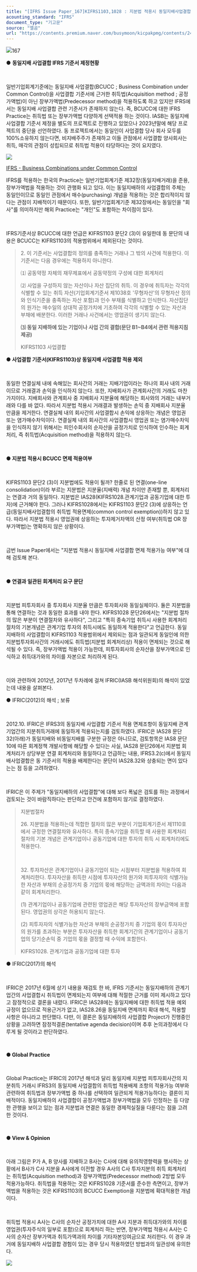 ```yaml
---
title: "[IFRS Issue Paper_167]KIFRS1103,1028 : 지분법 적용시 동일지배사업결합 면제조항 적용 여부 ①"
acounting_standard: "IFRS"
document_type: "기고문"
source: "엘곰"
url: "https://contents.premium.naver.com/busymoon/kicpakpmg/contents/240723150820565sn"
---
```

![](https://n2.news.naver.com/l.gif?type=content)167

● **동일지배 사업결합 IFRS 기준서 제정현황**

​

일반기업회계기준에는 동일지배 사업결합(BCUCC ; Business Combination under Common Control)을 사업결합 기준서에 근거한 취득법(Acquisition method ; 공정가액법)이 아닌 장부가액법(Predecessor method)을 적용하도록 하고 있지만 IFRS에서는 동일지배 사업결합 관련 기준서가 존재하지 않는다. 즉, BCUCC에 대한 IFRS Practice는 취득법 또는 장부가액법 다양하게 선택적용 하는 것이다. IASB는 동일지배 사업결합 기준서 제정을 별도의 프로젝트로 진행하고 있었으나 2023년말에 해당 프로젝트의 중단을 선언하였다. 동 프로젝트에서는 동일인이 사업결합 당사 회사 모두를 100%소유하지 않는다면, 비지배주주가 존재하고 이들 관점에서 사업결합 양사회사는 취득, 매각의 관점이 성립되므로 취득법 적용이 타당하다는 것이 요지였다.

![](https://scs-phinf.pstatic.net/MjAyNDA3MjNfMjU0/MDAxNzIxNzExMDQxMzcy.0XkZ_V4cySixG0s6TYJ2MQtZicX3lhXP0whHSVbWasIg.XnLZs9fHMJKMAT69mqylanhy0-KxiRGoZA2Wk6M2TSEg.PNG/image.png?type=w800)

[IFRS - Business Combinations under Common Control](https://www.ifrs.org/projects/completed-projects/2024/business-combinations-under-common-control/#project-history)

IFRS를 적용하는 한국의 Practice는 일반기업회계기준 제32장(동일지배거래)을 준용, 장부가액법을 적용하는 것이 관행화 되고 있다. 이는 동일지배하의 사업결합의 주체는 동일인이므로 동일인 관점에서 매수(purchasing) 개념을 적용하는 것은 합리적이지 않다는 관점이 지배적이기 때문이다. 또한, 일반기업회계기준 제32장에서는 동일인을 "회사"를 의미하지만 해외 Practice는 "개인"도 포함하는 차이점이 있다.

​

IFRS기준서상 BCUCC에 대한 언급은 KIFRS1103 문단2 (3)이 유일한데 동 문단의 내용은 BCUCC는 KIFRS1103의 적용범위에서 제외된다는 것이다.

> 2\. 이 기준서는 사업결합의 정의를 충족하는 거래나 그 밖의 사건에 적용한다. 이 기준서는 다음 경우에는 적용하지 아니한다.
> 
> ⑴ 공동약정 자체의 재무제표에서 공동약정의 구성에 대한 회계처리
> 
> ⑵ 사업을 구성하지 않는 자산이나 자산 집단의 취득. 이 경우에 취득자는 각각의 식별할 수 있는 취득 자산(기업회계기준서 제1038호 '무형자산'의 무형자산 정의와 인식기준을 충족하는 자산 포함)과 인수 부채를 식별하고 인식한다. 자산집단의 원가는 매수일의 상대적 공정가치에 기초하여 각각의 식별할 수 있는 자산과 부채에 배분한다. 이러한 거래나 사건에서는 영업권이 생기지 않는다.
> 
> **⑶ 동일 지배하에 있는 기업이나 사업 간의 결합(문단 B1~B4에서 관련 적용지침 제공)**
> 
> KIFRS1103 사업결합

**● 사업결합 기준서(KIFRS1103)상 동일지배 사업결합 적용 제외**

​

동일한 연결실체 내에 속해있는 회사간의 거래는 지배기업이라는 하나의 회사 내의 거래이므로 거래결과 손익을 인식하지 않는다. 또한, 지배회사가 관계회사간의 거래도 마찬가지이다. 지배회사와 관계회사 중 지배회사 지분율에 해당하는 회사와의 거래는 내부거래와 다를 바 없다. 따라서 지분법 적용시 거래결과 발생하는 손익 중 지배회사 지분율 만큼을 제거한다. 연결실체 내의 회사간의 사업결합시 손익에 상응하는 개념은 영업권 또는 염가매수차익이다. 연결실체 내의 회사간의 사업결합시 영업권 또는 염가매수차익을 인식하지 않기 위해서는 피인수회사의 순자산을 공정가치로 인식하여 인수하는 회계처리, 즉 취득법(Acquisition method)을 적용하지 않는다.

​

**​● 지분법 적용시 BCUCC 면제 적용여부**

**​**

KIFRS1103 문단2 (3)이 지분법에도 적용이 될까? 한줄로 된 연결(one-line consolidation)이라 부르는 지분법은 지분율(지배력) 개념 차이만 존재할 뿐, 회계처리는 연결과 거의 동일하다. 지분법은 IAS28(KIFRS1028.관계기업과 공동기업에 대한 투자)에 근거해야 한다. 그러나 KIFRS1028에서는 KIFRS1103 문단2 (3)에 상응하는 언급(동일지배사업결합의 취득법 적용면제(common control exemption))하지 않고 있다. 따라서 지분법 적용시 영업권에 상응하는 투자제거차액의 산정 여부(취득법 OR 장부가액법)는 명확하지 않은 상황이다.

​

금번 Issue Paper에서는 "지분법 적용시 동일지배 사업결합 면제 적용가능 여부"에 대해 검토해 본다.

​

**● 연결과 일관된 회계처리 요구 문단**

​

지분법 피투자회사 중 투자회사 지분율 만큼은 투자회사와 동일실체이다. 둘은 지분법을 통해 연결하는 것과 동일한 효과를 내야 한다. KIFRS1028 문단26에서는 "지분법 절차의 많은 부분이 연결절차와 유사하다", 그리고 "특히 종속기업 취득시 사용한 회계처리 절차의 기본개념은 관계기업 투자의 취득시에도 동일하게 적용한다"고 언급한다. 동일지배하의 사업결합이 KIFRS1103 적용범위에서 제외되는 점과 일관되게 동일인에 의한 지분법투자회사간의 거래시에도 취득법(지분법 회계처리상) 적용이 면제되는 것으로 해석될 수 있다. 즉, 장부가액법 적용이 가능한데, 피투자회사의 순자산을 장부가액으로 인식하고 취득대가와의 차이를 자본으로 처리하게 된다.

​

이와 관련하여 2012년, 2017년 두차례에 걸쳐 IFRIC(IASB 해석위원회)의 해석이 있었는데 내용을 살펴본다.

● IFRIC(2012)의 해석 ; 보류

​

2012.10. IFRIC은 IFRS3의 동일지배 사업결합 기준서 적용 면제조항이 동일지배 관계기업간의 지분취득거래에 동일하게 적용되는지를 검토하였다. IFRIC은 IAS28 문단32(아래)가 동일지배와 비동일지배를 구분한 규정은 아니므로, 검토항목은 IAS8 문단10에 따른 회계정책 개발사항에 해당할 수 있다는 사실, IAS28 문단26에서 지분법 회계처리가 상당부분 연결 회계처리와 동일하다고 언급하는 내용, IFRS3.2(c)에서 동일지배사업결합은 동 기준서의 적용을 배제한다는 문단이 IAS28.32와 상충되는 면이 있다는는 점 등을 고려하였다.

​

IFRIC은 이 주제가 "동일지배하의 사업결합"에 대해 보다 폭넓은 검토를 하는 과정에서 검토되는 것이 바람직하다는 판단하고 안건에 포함하지 않기로 결정하였다.

> 지분법절차
> 
> 26\. 지분법을 적용하는데 적합한 절차의 많은 부분이 기업회계기준서 제1110호에서 규정한 연결절차와 유사하다. 특히 종속기업을 취득할 때 사용한 회계처리 절차의 기본 개념은 관계기업이나 공동기업에 대한 투자의 취득 시 회계처리에도 적용한다.
> 
> ​
> 
> 32\. 투자자산은 관계기업이나 공동기업이 되는 시점부터 지분법을 적용하여 회계처리한다. 투자자산을 취득한 시점에 투자자산의 원가와 피투자자의 식별가능한 자산과 부채의 순공정가치 중 기업의 몫에 해당하는 금액과의 차이는 다음과 같이 회계처리한다.
> 
> (1) 관계기업이나 공동기업에 관련된 영업권은 해당 투자자산의 장부금액에 포함된다. 영업권의 상각은 허용되지 않는다.
> 
> (2) 피투자자의 식별가능한 자산과 부채의 순공정가치 중 기업의 몫이 투자자산의 원가를 초과하는 부분은 투자자산을 취득한 회계기간의 관계기업이나 공동기업의 당기순손익 중 기업의 몫을 결정할 때 수익에 포함한다.
> 
> KIFRS1028. 관계기업과 공동기업에 대한 투자

● IFRIC(2017)의 해석

​

IFRIC은 2017년 6월에 상기 내용을 재검토 한 바, IFRS 기준서는 동일지배하의 관계기업간의 사업결합시 취득법이 면제되는지 여부에 대해 적절한 근거를 이미 제시하고 있다고 잠정적으로 결론을 내렸다. IFRIC은 IAS28에는 동일지배에 대한 취득법 적용 예외규정이 없으므로 적용근거가 없고, IAS28.26을 동일지배 면제까지 확대 해석, 적용할 사항은 아니라고 판단했다. 다만, 이 결론은 동일지배하의 사업결합 Project가 진행중인 상황을 고려하면 잠정적결론(tentative agenda decision)이며 추후 논의과정에서 다루게 될 것이라고 판단하였다.

​

**● Global Practice**

​

Global Practice는 IFRIC의 2017년 해석과 달리 동일지배 지분법 피투자회사간의 지분취득 거래시 IFRS3의 동일지배 사업결합의 취득법 적용배제 조항의 적용가능 여부와 관련하여 취득법과 장부가액법 중 하나를 선택하여 일관되게 적용가능하다는 결론이 지배적이다. 동일지배하의 사업결합이 공정가액법과 장부가액법을 모두 인정하는 등 다양한 관행을 보이고 있는 점과 지분법과 연결은 동일한 경제적실질을 다룬다는 점을 고려한 것이다.

​

**● View & Opinion**

​

아래 그림은 P가 A, B 양사를 지배하고 B사는 C사에 대해 유의적영향력을 행사하는 상황에서 B사가 C사 지분을 A사에게 이전할 경우 A사의 C사 투자지분의 취득 회계처리는 취득법(Acquisition method)과 장부가액법(Predecessor method) 2방법 모두 적용가능하다. 취득법을 적용하는 것은 KIFRS1028 기준서를 준수한 측면이고, 장부가액법을 적용하는 것은 KIFRS1103의 BCUCC Exemption을 지분법에 확대적용한 개념이다.

​

취득법 적용시 A사는 C사의 순자산 공정가치에 대한 A사 지분과 취득대가와의 차이를 영업권(투자주식의 일부로 포함)으로 회계처리 하는 반면, 장부가액법 적용시 A사는 C사의 순자산 장부가액과 취득가액과의 차이를 기타자본잉여금으로 처리한다. 이 경우 과거에 동일지배하 사업결합 경험이 있는 경우 당시 적용하였던 방법과의 일관성에 유의한다.

![](https://dthumb-phinf.pstatic.net/dthumb?src=%22https://postfiles.pstatic.net/MjAyMzEwMTdfMTIw/MDAxNjk3NTIwOTQ2MDQx.EzL2GBEfBeLHF2ckVwF04hG_G2xsOb6h5yt4_LWlr0Ig.hHKRzbqA1VuBDm8_GpoTU3Zr4hDmU6IjwaFJO9LdiU8g.PNG.busymoon/image.png?type=w773%22&service=scs&type=w800)

​

​